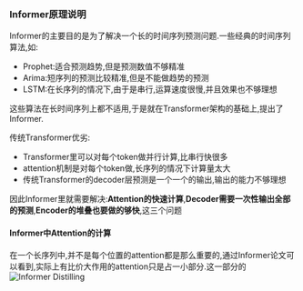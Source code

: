 ### Informer原理说明

Informer的主要目的是为了解决一个长的时间序列预测问题.一些经典的时间序列算法,如:

* Prophet:适合预测趋势,但是预测数值不够精准
* Arima:短序列的预测比较精准,但是不能做趋势的预测
* LSTM:在长序列的情况下,由于是串行,运算速度很慢,并且效果也不够理想

这些算法在长时间序列上都不适用,于是就在Transformer架构的基础上,提出了Informer.

传统Transformer优劣:

* Transformer里可以对每个token做并行计算,比串行快很多
* attention机制是对每个token做,长序列的情况下计算量太大
* 传统Transformer的decoder层预测是一个一个的输出,输出的能力不够理想

因此Informer里就需要解决:**Attention的快速计算**,**Decoder需要一次性输出全部的预测**,**Encoder的堆叠也要做的够快**,这三个问题

#### Informer中Attention的计算

在一个长序列中,并不是每个位置的attention都是那么重要的,通过Informer论文可以看到,实际上有比价大作用的attention只是占一小部分.这一部分的
![Informer Distilling](https://user-images.githubusercontent.com/28779173/190934881-f65799cb-e386-45a3-86f4-e856e428c85e.png)
